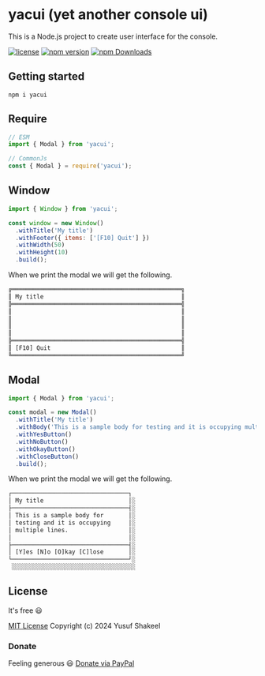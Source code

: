 # yacui (yet another console ui)
This is a Node.js project to create user interface for the console.

[![license](https://img.shields.io/badge/license-MIT-blue.svg)](https://github.com/yusufshakeel/yacui)
[![npm version](https://img.shields.io/badge/npm-0.1.7-blue.svg)](https://www.npmjs.com/package/yacui)
[![npm Downloads](https://img.shields.io/npm/dm/yacui.svg)](https://www.npmjs.com/package/yacui)

## Getting started

```shell
npm i yacui
```

## Require

```js
// ESM
import { Modal } from 'yacui';

// CommonJs
const { Modal } = require('yacui');
```

## Window

```js
import { Window } from 'yacui';

const window = new Window()
  .withTitle('My title')
  .withFooter({ items: ['[F10] Quit'] })
  .withWidth(50)
  .withHeight(10)
  .build();
```

When we print the modal we will get the following.

```txt
╔════════════════════════════════════════════════╗
║ My title                                       ║
╠════════════════════════════════════════════════╣
║                                                ║
║                                                ║
║                                                ║
║                                                ║
╠════════════════════════════════════════════════╣
║ [F10] Quit                                     ║
╚════════════════════════════════════════════════╝
```

## Modal

```js
import { Modal } from 'yacui';

const modal = new Modal()
  .withTitle('My title')
  .withBody('This is a sample body for testing and it is occupying multiple lines.')
  .withYesButton()
  .withNoButton()
  .withOkayButton()
  .withCloseButton()
  .build();
```

When we print the modal we will get the following.

```txt
┌─────────────────────────────────┐
│ My title                        │░
├─────────────────────────────────┤░
│ This is a sample body for       │░
│ testing and it is occupying     │░
│ multiple lines.                 │░
│                                 │░
├─────────────────────────────────┤░
│ [Y]es [N]o [O]kay [C]lose       │░
└─────────────────────────────────┘░
 ░░░░░░░░░░░░░░░░░░░░░░░░░░░░░░░░░░░
```

## License

It's free :smiley:

[MIT License](https://github.com/yusufshakeel/yacui/blob/main/LICENSE) Copyright (c) 2024 Yusuf Shakeel

### Donate

Feeling generous :smiley: [Donate via PayPal](https://www.paypal.me/yusufshakeel)